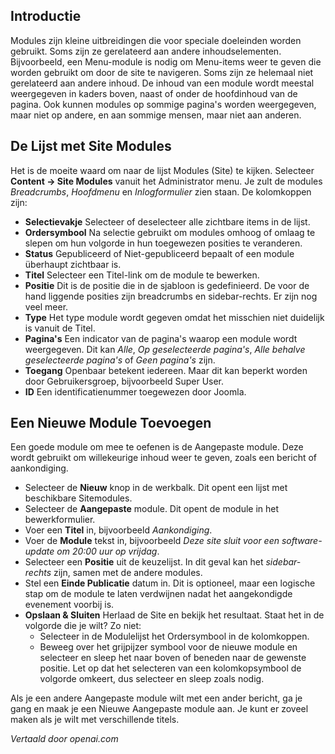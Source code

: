 <!-- Filename: J4.x:Getting_Started:_Adding_a_Module / Display title: Een Module Toevoegen  -->

## Introductie

Modules zijn kleine uitbreidingen die voor speciale doeleinden worden gebruikt. Soms zijn ze gerelateerd aan andere inhoudselementen. Bijvoorbeeld, een Menu-module is nodig om Menu-items weer te geven die worden gebruikt om door de site te navigeren. Soms zijn ze helemaal niet gerelateerd aan andere inhoud. De inhoud van een module wordt meestal weergegeven in kaders boven, naast of onder de hoofdinhoud van de pagina. Ook kunnen modules op sommige pagina's worden weergegeven, maar niet op andere, en aan sommige mensen, maar niet aan anderen.

## De Lijst met Site Modules

Het is de moeite waard om naar de lijst Modules (Site) te kijken. Selecteer **Content → Site Modules** vanuit het Administrator menu. Je zult de modules *Breadcrumbs*, *Hoofdmenu* en *Inlogformulier* zien staan. De kolomkoppen zijn:

- **Selectievakje** Selecteer of deselecteer alle zichtbare items in de lijst.
- **Ordersymbool** Na selectie gebruikt om modules omhoog of omlaag te slepen om hun volgorde in hun toegewezen posities te veranderen.
- **Status** Gepubliceerd of Niet-gepubliceerd bepaalt of een module überhaupt zichtbaar is.
- **Titel** Selecteer een Titel-link om de module te bewerken.
- **Positie** Dit is de positie die in de sjabloon is gedefinieerd. De voor de hand liggende posities zijn breadcrumbs en sidebar-rechts. Er zijn nog veel meer.
- **Type** Het type module wordt gegeven omdat het misschien niet duidelijk is vanuit de Titel.
- **Pagina's** Een indicator van de pagina's waarop een module wordt weergegeven. Dit kan *Alle*, *Op geselecteerde pagina's*, *Alle behalve geselecteerde pagina's* of *Geen pagina's* zijn.
- **Toegang** Openbaar betekent iedereen. Maar dit kan beperkt worden door Gebruikersgroep, bijvoorbeeld Super User.
- **ID** Een identificatienummer toegewezen door Joomla.

## Een Nieuwe Module Toevoegen

Een goede module om mee te oefenen is de Aangepaste module. Deze wordt gebruikt om willekeurige inhoud weer te geven, zoals een bericht of aankondiging.

- Selecteer de **Nieuw** knop in de werkbalk. Dit opent een lijst met beschikbare Sitemodules.
- Selecteer de **Aangepaste** module. Dit opent de module in het bewerkformulier.
- Voer een **Titel** in, bijvoorbeeld *Aankondiging*.
- Voer de **Module** tekst in, bijvoorbeeld *Deze site sluit voor een software-update om 20:00 uur op vrijdag*.
- Selecteer een **Positie** uit de keuzelijst. In dit geval kan het *sidebar-rechts* zijn, samen met de andere modules.
- Stel een **Einde Publicatie** datum in. Dit is optioneel, maar een logische stap om de module te laten verdwijnen nadat het aangekondigde evenement voorbij is.
- **Opslaan & Sluiten** Herlaad de Site en bekijk het resultaat. Staat het in de volgorde die je wilt? Zo niet:
  - Selecteer in de Modulelijst het Ordersymbool in de kolomkoppen.
  - Beweeg over het grijpijzer symbool voor de nieuwe module en selecteer en sleep het naar boven of beneden naar de gewenste positie. Let op dat het selecteren van een kolomkopsymbool de volgorde omkeert, dus selecteer en sleep zoals nodig.

Als je een andere Aangepaste module wilt met een ander bericht, ga je gang en maak je een Nieuwe Aangepaste module aan. Je kunt er zoveel maken als je wilt met verschillende titels.

*Vertaald door openai.com*

